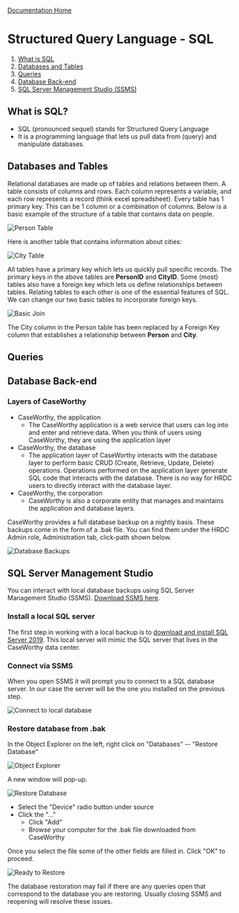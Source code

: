 [Documentation Home](../README.md)

# Structured Query Language - SQL

1. [What is SQL](#what-is-sql)
1. [Databases and Tables](#databases-and-tables)
1. [Queries](#queries)
1. [Database Back-end](#database-back-end)
1. [SQL Server Management Studio (SSMS)](#sql-server-management-studio)

## What is SQL?
- SQL (pronounced sequel) stands for Structured Query Language
- It is a programming language that lets us pull data from (query) and manipulate databases.

## Databases and Tables

Relational databases are made up of tables and relations between them. A table consists of columns and rows. Each column represents a variable, and each row represents a record (think excel spreadsheet). Every table has 1 primary key. This can be 1 column or a combination of columns. Below is a basic example of the structure of a table that contains data on people.

![Person Table](../Images/basicsqltable.JPG)

Here is another table that contains information about cities:

![City Table](../Images/citytable.JPG)

All tables have a primary key which lets us quickly pull specific records. The primary keys in the above tables are **PersonID** and **CityID**. Some (most) tables also have a foreign key which lets us define relationships between tables. Relating tables to each other is one of the essential features of SQL. We can change our two basic tables to incorporate foreign keys.

![Basic Join](../Images/basicjoin.jpg)

The City column in the Person table has been replaced by a Foreign Key column that establishes a relationship between **Person** and **City**.

## Queries

## Database Back-end

### Layers of CaseWorthy

- CaseWorthy, the application
  - The CaseWorthy application is a web service that users can log into and enter and retrieve data. When you think of users using CaseWorthy, they are using the application layer
- CaseWorthy, the database
  - The application layer of CaseWorthy interacts with the database layer to perform basic CRUD (Create, Retrieve, Update, Delete) operations. Operations performed on the application layer generate SQL code that interacts with the database. There is no way for HRDC users to directly interact with the database layer.
- CaseWorthy, the corporation
  - CaseWorthy is also a corporate entity that manages and maintains the application and database layers.

CaseWorthy provides a full database backup on a nightly basis. These backups come in the form of a .bak file. You can find them under the HRDC Admin role, Administration tab, click-path shown below.

![Database Backups](../Images/databasebackups.png)


## SQL Server Management Studio

You can interact with local database backups using SQL Server Management Studio (SSMS). [Download SSMS here](https://docs.microsoft.com/en-us/sql/ssms/download-sql-server-management-studio-ssms?view=sql-server-ver15).

### Install a local SQL server

The first step in working with a local backup is to [download and install SQL Server 2019](https://go.microsoft.com/fwlink/?linkid=866662). This local server will mimic the SQL server that lives in the CaseWorthy data center.


### Connect via SSMS

When you open SSMS it will prompt you to connect to a SQL database server. In our case the server will be the one you installed on the previous step.

![Connect to local database](../Images/connectssms.JPG)



### Restore database from .bak

In the Object Explorer on the left, right click on "Databases" -- "Restore Database"

![Object Explorer](../Images/objectexplorer.JPG)

A new window will pop-up. 

![Restore Database](../Images/restoredatabase.png)

- Select the "Device" radio button under source
- Click the "..."
  - Click "Add"
  - Browse your computer for the .bak file downloaded from CaseWorthy
  
Once you select the file some of the other fields are filled in. Click "OK" to proceed.

![Ready to Restore](../Images/readytorestore.JPG)

The database restoration may fail if there are any queries open that correspond to the database you are restoring. Usually closing SSMS and reopening will resolve these issues.











